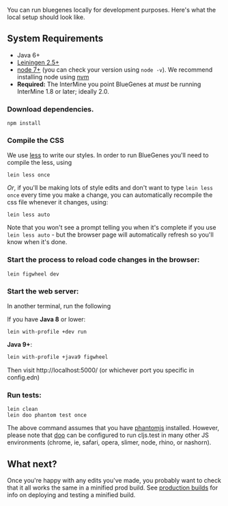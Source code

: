You can run bluegenes locally for development purposes. Here's what the local setup should look like.

## System Requirements
* Java 6+
* [Leiningen 2.5+](https://leiningen.org/)
* [node 7+][nodejs]  (you can check your version using `node -v`). We recommend installing node using [nvm](https://github.com/creationix/nvm)
* **Required:** The InterMine you point BlueGenes at *must* be running InterMine 1.8 or later; ideally 2.0.

### Download dependencies.

```
npm install
```

### Compile the CSS

We use [less](http://lesscss.org/) to write our styles. In order to run BlueGenes you'll need to compile the less, using


```
lein less once
```

_Or_, if you'll be making lots of style edits and don't want to type `lein less once` every time you make a change, you can automatically recompile the css file whenever it changes, using:

```
lein less auto
```

Note that you won't see a prompt telling you when it's complete if you use `lein less auto` - but the browser page will automatically refresh so you'll know when it's done.

### Start the process to reload code changes in the browser:

```
lein figwheel dev
```

### Start the web server:

In another terminal, run the following

If you have **Java 8** or lower:  

```
lein with-profile +dev run
```

**Java 9+**:  

```bash
lein with-profile +java9 figwheel
```

Then visit http://localhost:5000/ (or whichever port you specific in config.edn)

### Run tests:

```
lein clean
lein doo phantom test once
```

The above command assumes that you have [phantomjs](https://www.npmjs.com/package/phantomjs) installed. However, please note that [doo](https://github.com/bensu/doo) can be configured to run cljs.test in many other JS environments (chrome, ie, safari, opera, slimer, node, rhino, or nashorn).

## What next?

Once you're happy with any edits you've made, you probably want to check that it all works the same in a minified prod build. See [production builds](production-builds.md) for info on deploying and testing a minified build.


[lein]: https://github.com/technomancy/leiningen
[npm]: https://www.npmjs.com/
[nodejs]: https://nodejs.org/

